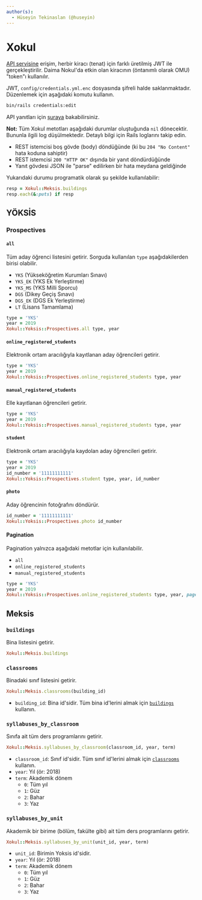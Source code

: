 ```yaml
---
author(s):
  - Hüseyin Tekinaslan (@huseyin)
---
```


Xokul
=====

[API servisine](https://api.omu.sh) erişim, herbir kiracı (tenat) için farklı üretilmiş JWT ile gerçekleştirilir. Daima
Nokul'da etkin olan kiracının (öntanımlı olarak OMU) "token"ı kullanılır.

JWT, `config/credentials.yml.enc` dosyasında şifreli halde saklanmaktadır. Düzenlemek için aşağıdaki komutu kullanın.

```sh
bin/rails credentials:edit
```

API yanıtları için [şuraya](https://github.com/omu/xokul/tree/dev/app/serializers) bakabilirsiniz.

**Not:** Tüm Xokul metotları aşağıdaki durumlar oluştuğunda `nil` dönecektir. Bununla ilgili log düşülmektedir. Detaylı
bilgi için Rails loglarını takip edin.

- REST istemcisi boş gövde (body) döndüğünde (ki bu `204 "No Content"` hata koduna sahiptir)
- REST istemcisi `200 "HTTP OK"` dışında bir yanıt döndürdüğünde
- Yanıt gövdesi JSON ile "parse" edilirken bir hata meydana geldiğinde

Yukarıdaki durumu programatik olarak şu şekilde kullanılabilir:

```ruby
resp = Xokul::Meksis.buildings
resp.each(&:puts) if resp
```

YÖKSİS
------

### Prospectives

#### `all`

Tüm aday öğrenci listesini getirir. Sorguda kullanılan `type` aşağıdakilerden
birisi olabilir.

- `YKS` (Yükseköğretim Kurumları Sınavı)
- `YKS_EK` (YKS Ek Yerleştirme)
- `YKS_MS` (YKS Milli Sporcu)
- `DGS` (Dikey Geçiş Sınavı)
- `DGS_EK` (DGS Ek Yerleştirme)
- `LT` (Lisans Tamamlama)

```ruby
type = 'YKS'
year = 2019
Xokul::Yoksis::Prospectives.all type, year
```

#### `online_registered_students`

Elektronik ortam aracılığıyla kayıtlanan aday öğrencileri getirir.

```ruby
type = 'YKS'
year = 2019
Xokul::Yoksis::Prospectives.online_registered_students type, year
```

#### `manual_registered_students`

Elle kayıtlanan öğrencileri getirir.

```ruby
type = 'YKS'
year = 2019
Xokul::Yoksis::Prospectives.manual_registered_students type, year
```

#### `student`

Elektronik ortam aracılığıyla kaydolan aday öğrencileri getirir.

```ruby
type = 'YKS'
year = 2019
id_number = '11111111111'
Xokul::Yoksis::Prospectives.student type, year, id_number
```

#### `photo`

Aday öğrencinin fotoğrafını döndürür.

```ruby
id_number = '11111111111'
Xokul::Yoksis::Prospectives.photo id_number
```

#### Pagination

Pagination yalnızca aşağıdaki metotlar için kullanılabilir.

- `all`
- `online_registered_students`
- `manual_registered_students`

```ruby
type = 'YKS'
year = 2019
Xokul::Yoksis::Prospectives.online_registered_students type, year, page: 3, per_page: 100
```

Meksis
------

### `buildings`

Bina listesini getirir.

```ruby
Xokul::Meksis.buildings
```

### `classrooms`

Binadaki sınıf listesini getirir.

```ruby
Xokul::Meksis.classrooms(building_id)
```

- `building_id`: Bina id'sidir. Tüm bina id'lerini almak için [`buildings`](#buildings) kullanın.

### `syllabuses_by_classroom`

Sınıfa ait tüm ders programlarını getirir.

```ruby
Xokul::Meksis.syllabuses_by_classroom(classroom_id, year, term)
```

- `classroom_id`: Sınıf id'sidir. Tüm sınıf id'lerini almak için [`classrooms`](#classrooms) kullanın.
- `year`: Yıl (ör: 2018)
- `term`: Akademik dönem
  + `0`: Tüm yıl
  + `1`: Güz
  + `2`: Bahar
  + `3`: Yaz

### `syllabuses_by_unit`

Akademik bir birime (bölüm, fakülte gibi) ait tüm ders programlarını getirir.

```ruby
Xokul::Meksis.syllabuses_by_unit(unit_id, year, term)
```

- `unit_id`: Birimin Yoksis id'sidir.
- `year`: Yıl (ör: 2018)
- `term`: Akademik dönem
  + `0`: Tüm yıl
  + `1`: Güz
  + `2`: Bahar
  + `3`: Yaz
